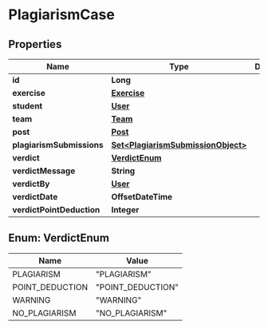 

# PlagiarismCase


## Properties

| Name | Type | Description | Notes |
|------------ | ------------- | ------------- | -------------|
|**id** | **Long** |  |  [optional] |
|**exercise** | [**Exercise**](Exercise.md) |  |  [optional] |
|**student** | [**User**](User.md) |  |  [optional] |
|**team** | [**Team**](Team.md) |  |  [optional] |
|**post** | [**Post**](Post.md) |  |  [optional] |
|**plagiarismSubmissions** | [**Set&lt;PlagiarismSubmissionObject&gt;**](PlagiarismSubmissionObject.md) |  |  [optional] |
|**verdict** | [**VerdictEnum**](#VerdictEnum) |  |  [optional] |
|**verdictMessage** | **String** |  |  [optional] |
|**verdictBy** | [**User**](User.md) |  |  [optional] |
|**verdictDate** | **OffsetDateTime** |  |  [optional] |
|**verdictPointDeduction** | **Integer** |  |  [optional] |



## Enum: VerdictEnum

| Name | Value |
|---- | -----|
| PLAGIARISM | &quot;PLAGIARISM&quot; |
| POINT_DEDUCTION | &quot;POINT_DEDUCTION&quot; |
| WARNING | &quot;WARNING&quot; |
| NO_PLAGIARISM | &quot;NO_PLAGIARISM&quot; |



